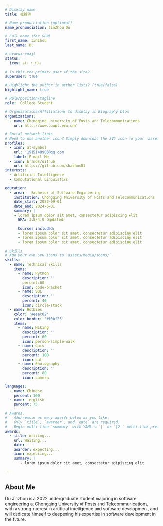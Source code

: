 ```yaml
---
# Display name
title: 杜锦洲

# Name pronunciation (optional)
name_pronunciation: JinZhou Du

# Full name (for SEO)
first_name: Jinzhou
last_name: Du

# Status emoji
status:
  icon: ☕️(ง •_•)ง

# Is this the primary user of the site?
superuser: true

# Highlight the author in author lists? (true/false)
highlight_name: true

# Role/position/tagline
role:  College Student

# Organizations/Affiliations to display in Biography blox
organizations:
  - name: Chongqing University of Posts and Telecommunications
    url: http://www.cqupt.edu.cn/

# Social network links
# Need to use another icon? Simply download the SVG icon to your `assets/media/icons/` folder.
profiles:
  - icon: at-symbol
    url: '1915148903@qq.com'
    label: E-mail Me
  - icon: brands/github
    url: https://github.com/shazhou01
interests:
  - Artificial Intelligence
  - Computational Linguistics

education:
  - area:   Bachelor of Software Engineering
    institution: Chongqing University of Posts and Telecommunications
    date_start: 2022-09-01
    date_end: 2024-6-01
    summary: |
    - lorem ipsum dolor sit amet, consectetur adipiscing elit
      GPA: 3.8/4.0（updated）

      Courses included:
      - lorem ipsum dolor sit amet, consectetur adipiscing elit
      - lorem ipsum dolor sit amet, consectetur adipiscing elit
      - lorem ipsum dolor sit amet, consectetur adipiscing elit

# Skills
# Add your own SVG icons to `assets/media/icons/`
skills:
  - name: Technical Skills
    items:
      - name: Python
        description: ''
        percent:60
        icon: code-bracket
      - name: SQL
        description: ''
        percent: 40
        icon: circle-stack
  - name: Hobbies
    color: '#eeac02'
    color_border: '#f0bf23'
    items:
      - name: Hiking
        description: ''
        percent: 60
        icon: person-simple-walk
      - name: Cats
        description: ''
        percent: 100
        icon: cat
      - name: Photography
        description: ''
        percent: 80
        icon: camera

languages:
  - name: Chinese
    percent: 100
  - name:  English
    percent: 75

# Awards.
#   Add/remove as many awards below as you like.
#   Only `title`, `awarder`, and `date` are required.
#   Begin multi-line `summary` with YAML's `|` or `|2-` multi-line prefix and indent 2 spaces below.
awards:
  - title: Waiting...
    url: Waiting...
    date: ---
    awarder: expecting...
    icon: expecting...
    summary: |
       - lorem ipsum dolor sit amet, consectetur adipiscing elit

---
```


## About Me

Du Jinzhou is a 2022 undergraduate student majoring in software engineering at Chongqing University of Posts and Telecommunications, with a strong interest in artificial intelligence and software development, and will dedicate himself to deepening his expertise in software development in the future.
